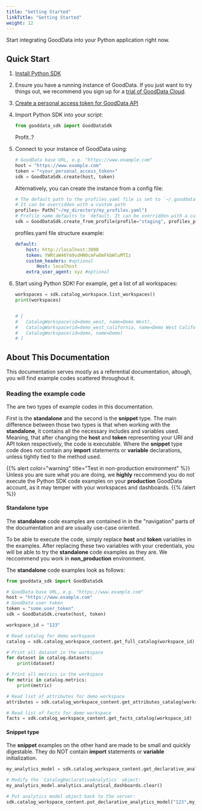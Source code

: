 ```yaml
---
title: "Getting Started"
linkTitle: "Getting Started"
weight: 12
---
```


Start integrating GoodData into your Python application right now.

## Quick Start

1. [Install Python SDK](../installation/)

1. Ensure you have a running instance of GoodData. If you just want to try things out, we recommend you sign up for a [trial of GoodData Cloud](https://www.gooddata.com/trial/).

1. [Create a personal access token for GoodData API](https://www.gooddata.com/developers/cloud-native/doc/cloud/getting-started/create-api-token/)

1. Import Python SDK into your script:

    ```python
    from gooddata_sdk import GoodDataSdk
    ```

   Profit..?

1. Connect to your instance of GoodData using:

    ```python
    # GoodData base URL, e.g. "https://www.example.com"
    host = "https://www.example.com"
    token = "<your_personal_access_token>"
    sdk = GoodDataSdk.create(host, token)
    ```

    Alternatively, you can create the instance from a config file:

    ```python
    # The default path to the profiles.yaml file is set to `~/.gooddata/profiles.yaml`
    # It can be overridden with a custom path
    profiles= Path("~/my_directory/my_profiles.yaml")
    # Profile name defaults to `default. It can be overridden with a custom profile
    sdk = GoodDataSdk.create_from_profile(profile="staging", profiles_path=profiles)
    ```

    profiles.yaml file structure example:

    ```yaml
    default:
        host: http://localhost:3000
        token: YWRtaW46Ym9vdHN0cmFwOmFkbWluMTIz
        custom_headers: #optional
            Host: localhost
        extra_user_agent: xyz #optional
    ```

1. Start using Python SDK! For example, get a list of all workspaces:

    ```python
    workspaces = sdk.catalog_workspace.list_workspaces()
    print(workspaces)


    # [
    #   CatalogWorkspace(id=demo_west, name=Demo West),
    #   CatalogWorkspace(id=demo_west_california, name=Demo West California),
    #   CatalogWorkspace(id=demo, name=Demo)
    # ]
    ```

## About This Documentation

This documentation serves mostly as a referential documentation, altough, you will find example codes scattered throughout it.

### Reading the example code

The are two types of example codes in this documentation.

First is the __standalone__ and the second is the __snippet__ type. The main difference between those two types is that when working with the __standalone__, it contains all the necessary includes and variables used. Meaning, that after changing the __host__ and __token__ representing your URI and API token respectively, the code is executable. Where the __snippet__ type code does not contain any __import__ statements or __variable__ declarations, unless tightly tied to the method used.

{{% alert color="warning" title="Test in non-production environment" %}}
Unless you are sure what you are doing, we __highly__ reccommend you do not execute the Python SDK code examples on your __production__ GoodData account, as it may temper with your workspaces and dashboards.
{{% /alert %}}

#### Standalone type

 The __standalone__ code examples are contained in in the "navigation" parts of the documentation and are usually use-case oriented.

To be able to execute the code, simply replace **host** and **token** variables in the examples. After replacing these two variables with your credentials, you will be able to try the __standalone__ code examples as they are. We reccommend you work in **non_production** environment.

The __standalone__ code examples look as follows:
```python
from gooddata_sdk import GoodDataSdk

# GoodData base URL, e.g. "https://www.example.com"
host = "https://www.example.com"
# GoodData user token
token = "some_user_token"
sdk = GoodDataSdk.create(host, token)

workspace_id = "123"

# Read catalog for demo workspace
catalog = sdk.catalog_workspace_content.get_full_catalog(workspace_id)

# Print all dataset in the workspace
for dataset in catalog.datasets:
    print(dataset)

# Print all metrics in the workspace
for metric in catalog.metrics:
    print(metric)

# Read list of attributes for demo workspace
attributes = sdk.catalog_workspace_content.get_attributes_catalog(workspace_id)

# Read list of facts for demo workspace
facts = sdk.catalog_workspace_content.get_facts_catalog(workspace_id)
```

#### Snippet type

The __snippet__ examples on the other hand are made to be small and quickly digestable. They do NOT contain __import__ statements or __variable__ initialization.

```python
my_analytics_model = sdk.catalog_workspace_content.get_declarative_analytics_model("123")

# Modify the `CatalogDeclarativeAnalytics` object:
my_analytics_model.analytics.analytical_dashboards.clear()

# Put analytics model object back to the server:
sdk.catalog_workspace_content.put_declarative_analytics_model("123",my_analytics_model)
```
